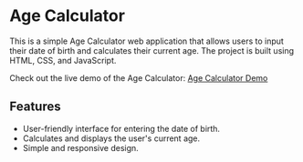 
# Age Calculator

This is a simple Age Calculator web application that allows users to input their date of birth and calculates their current age. The project is built using HTML, CSS, and JavaScript.

Check out the live demo of the Age Calculator: [Age Calculator Demo](https://64ddefbd822d0c61482e9c1d--wondrous-pavlova-3a9c09.netlify.app/)

## Features

- User-friendly interface for entering the date of birth.
- Calculates and displays the user's current age.
- Simple and responsive design.

